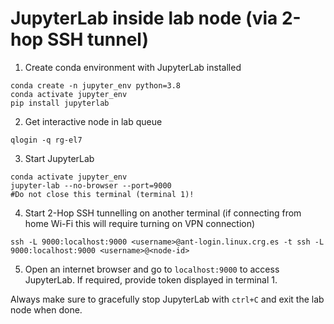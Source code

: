 # JupyterLab inside lab node (via 2-hop SSH tunnel)

1. Create conda environment with JupyterLab installed 
```shell
conda create -n jupyter_env python=3.8
conda activate jupyter_env
pip install jupyterlab
```

2. Get interactive node in lab queue
```shell
qlogin -q rg-el7
```

3. Start JupyterLab 
```shell
conda activate jupyter_env
jupyter-lab --no-browser --port=9000
#Do not close this terminal (terminal 1)!
```

4. Start 2-Hop SSH tunnelling on another terminal (if connecting from home Wi-Fi this will require turning on VPN connection)
```shell
ssh -L 9000:localhost:9000 <username>@ant-login.linux.crg.es -t ssh -L 9000:localhost:9000 <username>@<node-id>
```
5. Open an internet browser and go to `localhost:9000` to access JupyterLab.
If required, provide token displayed in terminal 1.

Always make sure to gracefully stop JupyterLab with `ctrl+C` and exit the lab node when done.

